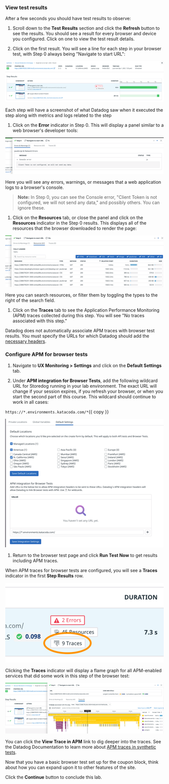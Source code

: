 ### View test results

After a few seconds you should have test results to observe:

1. Scroll down to the **Test Results** section and click the **Refresh** button to see the results. You should see a result for every browser and device you configured. Click on one to view the test result details.

1. Click on the first result. You will see a line for each step in your browser test, with Step 0 always being "Navigate to start URL":
  
  ![Browser test assertion results](./assets/first_browser_test_results.png)

  Each step will have a screenshot of what Datadog saw when it executed the step along with metrics and logs related to the step

1. Click on the **Error** indicator in Step 0. This will display a panel similar to a web browser's developer tools:

  ![The error tab of a browser test result](./assets/browser_test_error_panel.png)

  Here you will see any errors, warnings, or messages that a web application logs to a browser's console. 
  
  > **Note:** In Step 0, you can see the Console error, "Client Token is not configured, we will not send any data," and possibly others. You can ignore these.

1. Click on the **Resources** tab, or close the panel and click on the **Resources** indicator in the Step 0 results. This displays all of the resources that the browser downloaded to render the page:
  
  ![The browser test result Resources panel](./assets/browser_test_results_resources.png)
  
  Here you can search resources, or filter them by toggling the types to the right of the search field.

1. Click on the **Traces** tab to see the Application Performance Monitoring (APM) traces collected during this step. You will see "No traces associated with this step." 

  Datadog does not automatically associate APM traces with browser test results. You must specify the URLs for which Datadog should add the [necessary headers](https://docs.datadoghq.com/synthetics/apm/#how-are-traces-linked-to-tests).

### Configure APM for browser tests

1. Navigate to **UX Monitoring > Settings** and click on the **Default Settings** tab.
  
1. Under **APM integration for Browser Tests**, add the following wildcard URL for Storedog running in your lab environment. The exact URL will change if your session expires, if you refresh your browser, or when you start the second part of this course. This wildcard should continue to work in all cases:

  `https://*.environments.katacoda.com/*`{{ copy }}

  ![APM integration for Storedog browser tests](./assets/apm_browser_test_integration.png)

1. Return to the browser test page and click **Run Test Now** to get results including APM traces.
  
  When APM traces for browser tests are configured, you will see a **Traces** indicator in the first **Step Results** row.

  ![Browser test traces for Chrome](./assets/browser_test_traces_detail.png)
  
  Clicking the **Traces** indicator will display a flame graph for all APM-enabled services that did some work in this step of the browser test:
  
  ![APM traces for Step 0 of this browser test](./assets/browser_test_results_traces.png)

  You can click the **View Trace in APM** link to dig deeper into the traces. See the Datadog Documentation to learn more about [APM traces in synthetic tests](https://docs.datadoghq.com/synthetics/apm).

Now that you have a basic browser test set up for the coupon block, think about how you can expand upon it to other features of the site.

Click the **Continue** button to conclude this lab.
